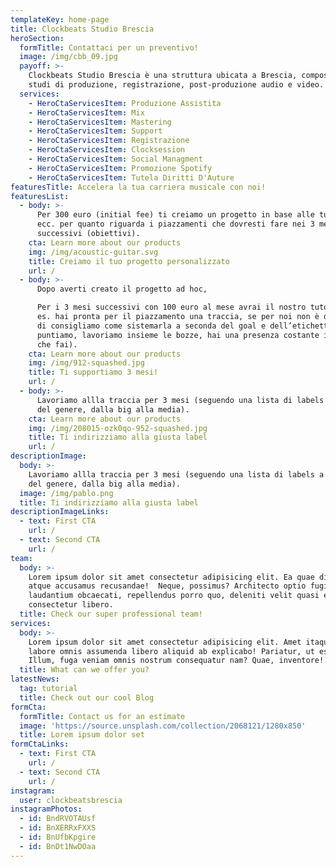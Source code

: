 ```yaml
---
templateKey: home-page
title: Clockbeats Studio Brescia
heroSection:
  formTitle: Contattaci per un preventivo!
  image: /img/cbb_09.jpg
  payoff: >-
    Clockbeats Studio Brescia è una struttura ubicata a Brescia, composta da
    studi di produzione, registrazione, post-produzione audio e video.
  services:
    - HeroCtaServicesItem: Produzione Assistita
    - HeroCtaServicesItem: Mix
    - HeroCtaServicesItem: Mastering
    - HeroCtaServicesItem: Support
    - HeroCtaServicesItem: Registrazione
    - HeroCtaServicesItem: Clocksession
    - HeroCtaServicesItem: Social Managment
    - HeroCtaServicesItem: Promozione Spotify
    - HeroCtaServicesItem: Tutela Diritti D'Auture
featuresTitle: Accelera la tua carriera musicale con noi!
featuresList:
  - body: >-
      Per 300 euro (initial fee) ti creiamo un progetto in base alle tue uscite
      ecc. per quanto riguarda i piazzamenti che dovresti fare nei 3 mesi
      successivi (obiettivi).
    cta: Learn more about our products
    img: /img/acoustic-guitar.svg
    title: Creiamo il tuo progetto personalizzato
    url: /
  - body: >-
      Dopo averti creato il progetto ad hoc, 

      Per i 3 mesi successivi con 100 euro al mese avrai il nostro tutoring (ad
      es. hai pronta per il piazzamento una traccia, se per noi non è di livello
      di consigliamo come sistemarla a seconda del goal e dell’etichetta a cui
      puntiamo, lavoriamo insieme le bozze, hai una presenza costante in quello
      che fai).
    cta: Learn more about our products
    img: /img/912-squashed.jpg
    title: Ti supportiamo 3 mesi!
    url: /
  - body: >-
      Lavoriamo allla traccia per 3 mesi (seguendo una lista di labels a seconda
      del genere, dalla big alla media).
    cta: Learn more about our products
    img: /img/208015-ozk0qo-952-squashed.jpg
    title: Ti indirizziamo alla giusta label
    url: /
descriptionImage:
  body: >-
    Lavoriamo allla traccia per 3 mesi (seguendo una lista di labels a seconda
    del genere, dalla big alla media).
  image: /img/pablo.png
  title: Ti indirizziamo alla giusta label
descriptionImageLinks:
  - text: First CTA
    url: /
  - text: Second CTA
    url: /
team:
  body: >-
    Lorem ipsum dolor sit amet consectetur adipisicing elit. Ea quae distinctio
    atque accusamus recusandae!  Neque, possimus? Architecto optio fugiat,
    laudantium obcaecati, repellendus porro quo, deleniti velit quasi ea 
    consectetur libero.
  title: Check our super professional team!
services:
  body: >-
    Lorem ipsum dolor sit amet consectetur adipisicing elit. Amet itaque odit
    labore omnis assumenda libero aliquid ab explicabo! Pariatur, ut esse.
    Illum, fuga veniam omnis nostrum consequatur nam? Quae, inventore!
  title: What can we offer you?
latestNews:
  tag: tutorial
  title: Check out our cool Blog
formCta:
  formTitle: Contact us for an estimate
  image: 'https://source.unsplash.com/collection/2068121/1280x850'
  title: Lorem ipsum dolor set
formCtaLinks:
  - text: First CTA
    url: /
  - text: Second CTA
    url: /
instagram:
  user: clockbeatsbrescia
instagramPhotos:
  - id: BndRVOTAUsf
  - id: BnXERRxFXXS
  - id: BnUfbKpgire
  - id: BnDt1NwDOaa
---
```



